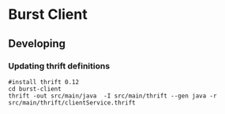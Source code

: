 # Burst Client

## Developing

### Updating thrift definitions

```shell
#install thrift 0.12
cd burst-client
thrift -out src/main/java  -I src/main/thrift --gen java -r src/main/thrift/clientService.thrift
```
